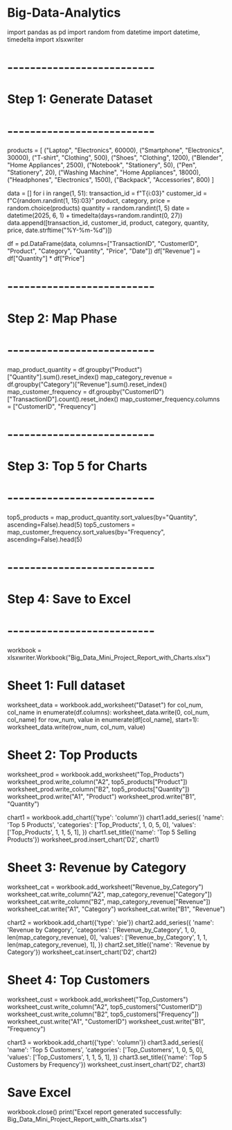 # Big-Data-Analytics
import pandas as pd
import random
from datetime import datetime, timedelta
import xlsxwriter

# --------------------------
# Step 1: Generate Dataset
# --------------------------

products = [
    ("Laptop", "Electronics", 60000),
    ("Smartphone", "Electronics", 30000),
    ("T-shirt", "Clothing", 500),
    ("Shoes", "Clothing", 1200),
    ("Blender", "Home Appliances", 2500),
    ("Notebook", "Stationery", 50),
    ("Pen", "Stationery", 20),
    ("Washing Machine", "Home Appliances", 18000),
    ("Headphones", "Electronics", 1500),
    ("Backpack", "Accessories", 800)
]

data = []
for i in range(1, 51):
    transaction_id = f"T{i:03}"
    customer_id = f"C{random.randint(1, 15):03}"
    product, category, price = random.choice(products)
    quantity = random.randint(1, 5)
    date = datetime(2025, 6, 1) + timedelta(days=random.randint(0, 27))
    data.append([transaction_id, customer_id, product, category, quantity, price, date.strftime("%Y-%m-%d")])

df = pd.DataFrame(data, columns=["TransactionID", "CustomerID", "Product", "Category", "Quantity", "Price", "Date"])
df["Revenue"] = df["Quantity"] * df["Price"]

# --------------------------
# Step 2: Map Phase
# --------------------------

map_product_quantity = df.groupby("Product")["Quantity"].sum().reset_index()
map_category_revenue = df.groupby("Category")["Revenue"].sum().reset_index()
map_customer_frequency = df.groupby("CustomerID")["TransactionID"].count().reset_index()
map_customer_frequency.columns = ["CustomerID", "Frequency"]

# --------------------------
# Step 3: Top 5 for Charts
# --------------------------

top5_products = map_product_quantity.sort_values(by="Quantity", ascending=False).head(5)
top5_customers = map_customer_frequency.sort_values(by="Frequency", ascending=False).head(5)

# --------------------------
# Step 4: Save to Excel
# --------------------------

workbook = xlsxwriter.Workbook("Big_Data_Mini_Project_Report_with_Charts.xlsx")

# Sheet 1: Full dataset
worksheet_data = workbook.add_worksheet("Dataset")
for col_num, col_name in enumerate(df.columns):
    worksheet_data.write(0, col_num, col_name)
    for row_num, value in enumerate(df[col_name], start=1):
        worksheet_data.write(row_num, col_num, value)

# Sheet 2: Top Products
worksheet_prod = workbook.add_worksheet("Top_Products")
worksheet_prod.write_column("A2", top5_products["Product"])
worksheet_prod.write_column("B2", top5_products["Quantity"])
worksheet_prod.write("A1", "Product")
worksheet_prod.write("B1", "Quantity")

chart1 = workbook.add_chart({'type': 'column'})
chart1.add_series({
    'name': 'Top 5 Products',
    'categories': ['Top_Products', 1, 0, 5, 0],
    'values':     ['Top_Products', 1, 1, 5, 1],
})
chart1.set_title({'name': 'Top 5 Selling Products'})
worksheet_prod.insert_chart('D2', chart1)

# Sheet 3: Revenue by Category
worksheet_cat = workbook.add_worksheet("Revenue_by_Category")
worksheet_cat.write_column("A2", map_category_revenue["Category"])
worksheet_cat.write_column("B2", map_category_revenue["Revenue"])
worksheet_cat.write("A1", "Category")
worksheet_cat.write("B1", "Revenue")

chart2 = workbook.add_chart({'type': 'pie'})
chart2.add_series({
    'name': 'Revenue by Category',
    'categories': ['Revenue_by_Category', 1, 0, len(map_category_revenue), 0],
    'values':     ['Revenue_by_Category', 1, 1, len(map_category_revenue), 1],
})
chart2.set_title({'name': 'Revenue by Category'})
worksheet_cat.insert_chart('D2', chart2)

# Sheet 4: Top Customers
worksheet_cust = workbook.add_worksheet("Top_Customers")
worksheet_cust.write_column("A2", top5_customers["CustomerID"])
worksheet_cust.write_column("B2", top5_customers["Frequency"])
worksheet_cust.write("A1", "CustomerID")
worksheet_cust.write("B1", "Frequency")

chart3 = workbook.add_chart({'type': 'column'})
chart3.add_series({
    'name': 'Top 5 Customers',
    'categories': ['Top_Customers', 1, 0, 5, 0],
    'values':     ['Top_Customers', 1, 1, 5, 1],
})
chart3.set_title({'name': 'Top 5 Customers by Frequency'})
worksheet_cust.insert_chart('D2', chart3)

# Save Excel
workbook.close()
print("Excel report generated successfully: Big_Data_Mini_Project_Report_with_Charts.xlsx")
